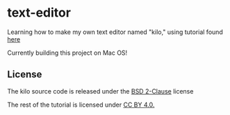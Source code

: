 # text-editor

Learning how to make my own text editor named "kilo," using tutorial found [here](https://viewsourcecode.org/snaptoken/kilo/index.html)

Currently building this project on Mac OS!

## License

The kilo source code is released under the [BSD 2-Clause](https://github.com/arielherrera/text-editor/blob/master/Attribution) license

The rest of the tutorial is licensed under [CC BY 4.0.](https://creativecommons.org/licenses/by/4.0/)
